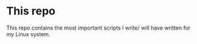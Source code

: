 # This repo
This repo contains the most important scripts I write/ will have written for my Linux system.
